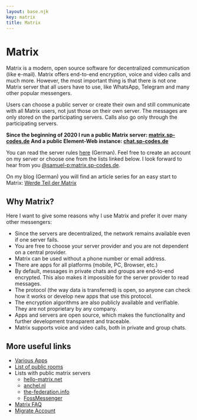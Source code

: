 ```yaml
---
layout: base.njk
key: matrix
title: Matrix
---
```

# <i class="fas fa-comments"></i> Matrix

Matrix is a modern, open source software for decentralized communication (like e-mail). Matrix offers end-to-end encryption, voice and video calls and much more. However, the most important thing is that there is not one Matrix server that all users have to use, like WhatsApp, Telegram and many other popular messengers.

Users can choose a public server or create their own and still communicate with all Matrix users, not just those on their own server. The messages are only stored on the participating servers. Calls also go only through the participating servers.

__Since the beginning of 2020 I run a public Matrix server: [matrix.sp-codes.de](https://matrix.sp-codes.de/) And a public Element-Web instance: [chat.sp-codes.de](https://chat.sp-codes.de/)__

You can read the server rules [here](https://matrix.sp-codes.de/_matrix/consent) (German). Feel free to create an account on my server or choose one from the lists linked below. I look forward to hear from you [@samuel-p:matrix.sp-codes.de](https://matrix.to/#/@samuel-p:matrix.sp-codes.de).

On my blog (German) you will find an article series for an easy start to Matrix: [Werde Teil der Matrix](https://blog.sp-codes.de/werde-teil-der-matrix-matrix-teil-1/)

## Why Matrix?

Here I want to give some reasons why I use Matrix and prefer it over many other messengers:

* Since the servers are decentralized, the network remains available even if one server fails.
* You are free to choose your server provider and you are not dependent on a central provider.
* Matrix can be used without a phone number or email address.
* There are apps for all platforms (mobile, PC, Browser, etc.)
* By default, messages in private chats and groups are end-to-end encrypted. This also makes it impossible for the server provider to read messages.
* The protocol (the way data is transferred) is open, so anyone can check how it works or develop new apps that use this protocol.
* The encryption algorithms are also publicly available and verifiable. They are not proprietary by any company.
* Apps and servers are open source, which makes the functionality and further development transparent and traceable.
* Matrix supports voice and video calls, both in private and group chats.

## More useful links

* [Various Apps](https://matrix.org/clients)
* [List of public rooms](https://view.matrix.org/)
* Lists with public matrix servers
  * [hello-matrix.net](https://www.hello-matrix.net/public_servers.php)
  * [anchel.nl](https://publiclist.anchel.nl/)
  * [the-federation.info](https://the-federation.info/protocol/matrix)
  * [FossMessenger](https://fediverse.blog/~/FossMessenger/matrix-server)
* [Matrix FAQ](https://matrix.org/faq/)
* [Migrate Account](https://ems.element.io/tools/matrix-migration)

